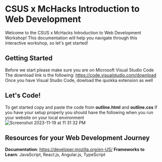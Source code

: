 # CSUS x McHacks Introduction to Web Development 
Welcome to the CSUS x McHacks Introduction to Web Development Workshop! 
This documentation will help you navigate through this interactive workshop, so let's get started!

## Getting Started 
Before we start please make sure you are on Microsoft Visual Studio Code
The download link is the following: https://code.visualstudio.com/download
Once you have Visual Studio Code, dowload the quokka extension as well

## Let's Code!
To get started copy and paste the code from **outline.html** and **outline.css**
If you have your setup properly you should have the following when you run your website on your local environment <br />
![Screenshot 2023-11-19 at 11 31 32 PM](https://github.com/ethanwongca/CSUSxMcHacksWebDev/assets/87055387/e3ec718e-6cb7-47ed-9128-820bd3d7ffb7) <br/>

    
## Resources for your Web Development Journey
**Documentation**: https://developer.mozilla.org/en-US/
**Frameworks to Learn**: JavaScript, React.js, Angular.js, TypeScript
